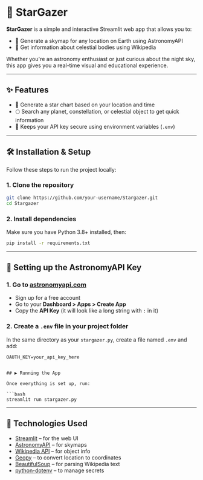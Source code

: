 
# 🌌 StarGazer

**StarGazer** is a simple and interactive Streamlit web app that allows you to:

- 🔭 Generate a skymap for any location on Earth using AstronomyAPI
- 🌠 Get information about celestial bodies using Wikipedia

Whether you're an astronomy enthusiast or just curious about the night sky, this app gives you a real-time visual and educational experience.

---

## ✨ Features

- 📍 Generate a star chart based on your location and time
- 🌕 Search any planet, constellation, or celestial object to get quick information
- 🔐 Keeps your API key secure using environment variables (`.env`)

---


## 🛠 Installation & Setup

Follow these steps to run the project locally:

### 1. Clone the repository

```bash
git clone https://github.com/your-username/Stargazer.git
cd Stargazer
````

### 2. Install dependencies

Make sure you have Python 3.8+ installed, then:

```bash
pip install -r requirements.txt
```

---

## 🔑 Setting up the AstronomyAPI Key

### 1. Go to [astronomyapi.com](https://astronomyapi.com)

* Sign up for a free account
* Go to your **Dashboard > Apps > Create App**
* Copy the **API Key** (it will look like a long string with `:` in it)

### 2. Create a `.env` file in your project folder

In the same directory as your `stargazer.py`, create a file named `.env` and add:

```env
OAUTH_KEY=your_api_key_here


## ▶️ Running the App

Once everything is set up, run:

```bash
streamlit run stargazer.py
```

---

## 🧰 Technologies Used

* [Streamlit](https://streamlit.io/) – for the web UI
* [AstronomyAPI](https://astronomyapi.com/) – for skymaps
* [Wikipedia API](https://www.mediawiki.org/wiki/API:Main_page) – for object info
* [Geopy](https://geopy.readthedocs.io/en/stable/) – to convert location to coordinates
* [BeautifulSoup](https://www.crummy.com/software/BeautifulSoup/) – for parsing Wikipedia text
* [python-dotenv](https://pypi.org/project/python-dotenv/) – to manage secrets


